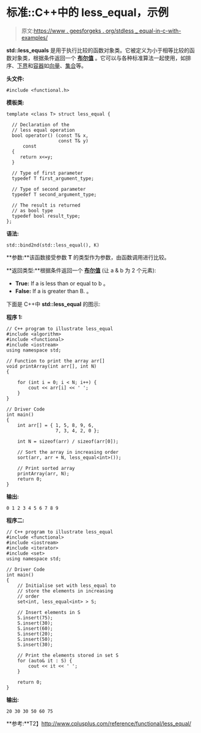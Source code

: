 # 标准::C++中的 less_equal，示例

> 原文:[https://www . geesforgeks . org/stdless _ equal-in-c-with-examples/](https://www.geeksforgeeks.org/stdless_equal-in-c-with-examples/)

**std::less_equals** 是用于执行比较的函数对象类。它被定义为小于相等比较的函数对象类，根据条件返回一个 [**布尔值**](https://www.geeksforgeeks.org/bool-data-type-in-c/) 。它可以与各种标准算法一起使用，如排序、[下界](https://www.geeksforgeeks.org/upper_bound-and-lower_bound-for-vector-in-cpp-stl/)和[容器](https://www.geeksforgeeks.org/containers-cpp-stl/)如[向量](https://www.geeksforgeeks.org/vector-in-cpp-stl/)、[集合](https://www.geeksforgeeks.org/set-in-cpp-stl/)等。

**头文件:**

```
#include <functional.h>

```

**模板类:**

```
template <class T> struct less_equal {

  // Declaration of the 
  // less equal operation 
  bool operator() (const T& x,
                   const T& y) 
      const 
  {
     return x<=y;
  }

  // Type of first parameter
  typedef T first_argument_type;

  // Type of second parameter
  typedef T second_argument_type;

  // The result is returned
  // as bool type
  typedef bool result_type;
};

```

**语法:**

```
std::bind2nd(std::less_equal(), K)

```

**参数:**该函数接受参数 **T** 的类型作为参数，由函数调用进行比较。

**返回类型:**根据条件返回一个 [**布尔值**](https://www.geeksforgeeks.org/bool-data-type-in-c/) (让 a & b 为 2 个元素):

*   **True:** If a is less than or equal to b 。
*   **False:** If a is greater than B. 。

下面是 C++中 **std::less_equal** 的图示:

**程序 1:**

```
// C++ program to illustrate less_equal
#include <algorithm>
#include <functional>
#include <iostream>
using namespace std;

// Function to print the array arr[]
void printArray(int arr[], int N)
{

    for (int i = 0; i < N; i++) {
        cout << arr[i] << ' ';
    }
}

// Driver Code
int main()
{
    int arr[] = { 1, 5, 8, 9, 6,
                  7, 3, 4, 2, 0 };

    int N = sizeof(arr) / sizeof(arr[0]);

    // Sort the array in increasing order
    sort(arr, arr + N, less_equal<int>());

    // Print sorted array
    printArray(arr, N);
    return 0;
}
```

**输出:**

```
0 1 2 3 4 5 6 7 8 9

```

**程序二:**

```
// C++ program to illustrate less_equal
#include <functional>
#include <iostream>
#include <iterator>
#include <set>
using namespace std;

// Driver Code
int main()
{
    // Initialise set with less_equal to
    // store the elements in increasing
    // order
    set<int, less_equal<int> > S;

    // Insert elements in S
    S.insert(75);
    S.insert(30);
    S.insert(60);
    S.insert(20);
    S.insert(50);
    S.insert(30);

    // Print the elements stored in set S
    for (auto& it : S) {
        cout << it << ' ';
    }

    return 0;
}
```

**输出:**

```
20 30 30 50 60 75

```

**参考:**T2】http://www.cplusplus.com/reference/functional/less_equal/